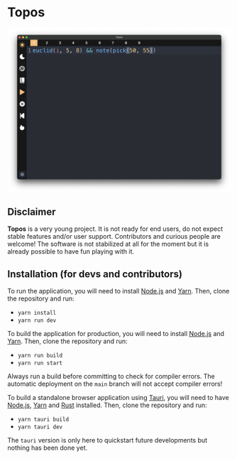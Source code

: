 # Topos

![Screenshot](https://github.com/Bubobubobubobubo/Topos/blob/main/img/screnshot.png)

## Disclaimer

**Topos** is a very young project. It is not ready for end users, do not expect stable features and/or user support. Contributors and curious people are welcome! The software is not stabilized at all for the moment but it is already possible to have fun playing with it.

## Installation (for devs and contributors)

To run the application, you will need to install [Node.js](https://nodejs.org/en/) and [Yarn](https://yarnpkg.com/en/). Then, clone the repository and run:

- `yarn install`
- `yarn run dev`

To build the application for production, you will need to install [Node.js](https://nodejs.org/en/) and [Yarn](https://yarnpkg.com/en/). Then, clone the repository and run:

- `yarn run build`
- `yarn run start`

Always run a build before committing to check for compiler errors. The automatic deployment on the `main` branch will not accept compiler errors!

To build a standalone browser application using [Tauri](https://tauri.app/), you will need to have [Node.js](https://nodejs.org/en/), [Yarn](https://yarnpkg.com/en/) and [Rust](https://www.rust-lang.org/) installed. Then, clone the repository and run:

- `yarn tauri build`
- `yarn tauri dev`

The `tauri` version is only here to quickstart future developments but nothing has been done yet.
